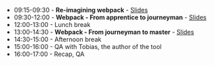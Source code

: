 * 09:15-09:30 - **Re-imagining webpack** - [Slides](https://presentations.survivejs.com/re-imagining-webpack/)
* 09:30-12:00 - **Webpack - From apprentice to journeyman** - [Slides](https://presentations.survivejs.com/webpack-from-apprentice-to-journeyman/)
* 12:00-13:00 - Lunch break
* 13:00-14:30 - **Webpack - From journeyman to master** - [Slides](https://presentations.survivejs.com/webpack-from-journeyman-to-master/)
* 14:30-15:00 - Afternoon break
* 15:00-16:00 - QA with Tobias, the author of the tool
* 16:00-17:00 - Recap, QA
